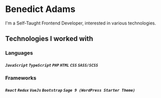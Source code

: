 # Benedict Adams

I'm a Self-Taught Frontend Developer, interested in various technologies.

## Technologies I worked with
### Languages
##### `JavaScript` `TypeScript` `PHP` `HTML` `CSS` `SASS/SCSS`
### Frameworks
##### `React` `Redux` `VueJs` `Bootstrap` `Sage 9 (WordPress Starter Theme)`

<!--
**benada002/benada002** is a ✨ _special_ ✨ repository because its `README.md` (this file) appears on your GitHub profile.

Here are some ideas to get you started:

- 🔭 I’m currently working on ...
- 🌱 I’m currently learning ...
- 👯 I’m looking to collaborate on ...
- 🤔 I’m looking for help with ...
- 💬 Ask me about ...
- 📫 How to reach me: ...
- 😄 Pronouns: ...
- ⚡ Fun fact: ...
-->

